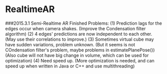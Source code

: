 # RealtimeAR

###2015.3.1 Semi-Realtime AR Finished
Problems:
(1) Prediction lags for the edges occur when camera shakes. 
(Improve the Condensation filter algorithm)
(2) 4 edges' predictions are now independent to each other. 
(May use their correlations to improve.)
(3) Sometimes virtual cube may have sudden variations, problem unknown. 
(But it seems is not COndensation filter's problem, maybe problems in estimatePlanePose())
(Also cube will not have big change in volume, which can be used for optimization)
(4) Need speed up. (More optimization is needed, and can speed up when written in Java or C++ and use multithreading)
